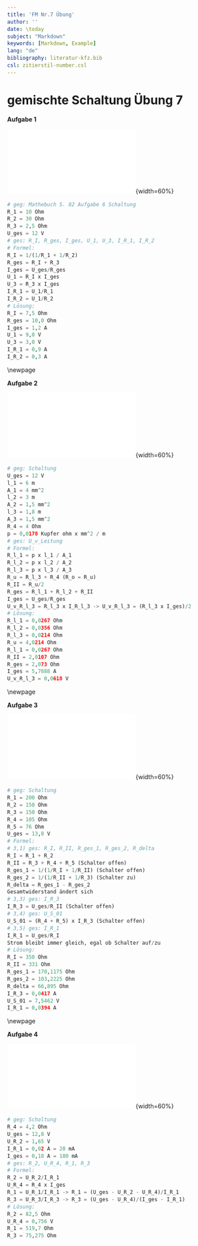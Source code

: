 ```yaml
---
title: 'FM Nr.7 Übung'
author: ''
date: \today
subject: "Markdown"
keywords: [Markdown, Example]
lang: "de"
bibliography: literatur-kfz.bib 
csl: zitierstil-number.csl
---
```

<!--# FM Nr. 7 Übungsaufgaben
    Exponentialschreibweise: \num{2,67e-03} => 2.67 x 10^-3
    Pfeil: \curvearrowright  oder \to
    Mathemodus: https://katex.org/docs/supported.html
    24-2-22
-->
# gemischte Schaltung Übung 7

**Aufgabe 1**

<!--25_FM_Nr7_gemischte_Schaltung_A1 vgl, abb,-->
![FM Nr7 gemischte Schaltung A1](images/Skizze/25_FM_Nr7_gemischte_Schaltung_A1.pdf){width=60%}

```python
# geg: Mathebuch S. 82 Aufgabe 6 Schaltung
R_1 = 10 Ohm
R_2 = 30 Ohm
R_3 = 2,5 Ohm
U_ges = 12 V
# ges: R_I, R_ges, I_ges, U_1, U_3, I_R_1, I_R_2
# Formel:
R_I = 1/(1/R_1 + 1/R_2)
R_ges = R_I + R_3
I_ges = U_ges/R_ges
U_1 = R_I x I_ges
U_3 = R_3 x I_ges
I_R_1 = U_1/R_1
I_R_2 = U_1/R_2
# Lösung:
R_I = 7,5 Ohm
R_ges = 10,0 Ohm
I_ges = 1,2 A
U_1 = 9,0 V
U_3 = 3,0 V
I_R_1 = 0,9 A
I_R_2 = 0,3 A
```

\newpage

**Aufgabe 2**

<!--25_FM_Nr7_gemischte_Schaltung_A2 vgl, abb,-->
![FM Nr7 gemischte Schaltung A2](images/Skizze/25_FM_Nr7_gemischte_Schaltung_A2.pdf){width=60%}

```python
# geg: Schaltung
U_ges = 12 V
l_1 = 6 m
A_1 = 4 mm^2
l_2 = 3 m
A_2 = 1,5 mm^2
l_3 = 1,8 m
A_3 = 1,5 mm^2
R_4 = 4 Ohm
p = 0,0178 Kupfer ohm x mm^2 / m 
# ges: U_v_Leitung
# Formel:
R_l_1 = p x l_1 / A_1
R_l_2 = p x l_2 / A_2
R_l_3 = p x l_3 / A_3
R_u = R_l_3 + R_4 (R_o = R_u)
R_II = R_u/2
R_ges = R_l_1 + R_l_2 + R_II
I_ges = U_ges/R_ges
U_v_R_l_3 = R_l_3 x I_R_l_3 -> U_v_R_l_3 = (R_l_3 x I_ges)/2
# Lösung:
R_l_1 = 0,0267 Ohm
R_l_2 = 0,0356 Ohm
R_l_3 = 0,0214 Ohm
R_u = 4,0214 Ohm
R_l_1 = 0,0267 Ohm
R_II = 2,0107 Ohm
R_ges = 2,073 Ohm
I_ges = 5,7888 A
U_v_R_l_3 = 0,0618 V
```

\newpage

**Aufgabe 3**


<!--25_FM_Nr7_gemischte_Schaltung_A3 vgl, abb,-->
![FM Nr7 gemischte Schaltung A3](images/Skizze/25_FM_Nr7_gemischte_Schaltung_A3.pdf){width=60%}

```python
# geg: Schaltung
R_1 = 200 Ohm
R_2 = 150 Ohm
R_3 = 150 Ohm
R_4 = 105 Ohm
R_5 = 76 Ohm
U_ges = 13,8 V
# Formel:
# 3,1) ges: R_I, R_II, R_ges_1, R_ges_2, R_delta
R_I = R_1 + R_2
R_II = R_3 + R_4 + R_5 (Schalter offen)
R_ges_1 = 1/(1/R_I + 1/R_II) (Schalter offen)
R_ges_2 = 1/(1/R_II + 1/R_3) (Schalter zu)
R_delta = R_ges_1 - R_ges_2
Gesamtwiderstand ändert sich
# 3,3) ges: I_R_3
I_R_3 = U_ges/R_II (Schalter offen)
# 3,4) ges: U_S_01
U_S_01 = (R_4 + R_5) x I_R_3 (Schalter offen)
# 3,5) ges: I_R_1
I_R_1 = U_ges/R_I
Strom bleibt immer gleich, egal ob Schalter auf/zu
# Lösung:
R_I = 350 Ohm
R_II = 331 Ohm
R_ges_1 = 170,1175 Ohm
R_ges_2 = 103,2225 Ohm
R_delta = 66,895 Ohm
I_R_3 = 0,0417 A
U_S_01 = 7,5462 V
I_R_1 = 0,0394 A
```

\newpage

**Aufgabe 4**

<!--25_FM_Nr7_gemischte_Schaltung_A4 vgl, abb,-->
![FM Nr7 gemischte Schaltung A4](images/Skizze/25_FM_Nr7_gemischte_Schaltung_A4.pdf){width=60%}

```python
# geg: Schaltung
R_4 = 4,2 Ohm
U_ges = 12,8 V
U_R_2 = 1,65 V
I_R_1 = 0,02 A = 20 mA
I_ges = 0,18 A = 180 mA
# ges: R_2, U_R_4, R_1, R_3
# Formel:
R_2 = U_R_2/I_R_1
U_R_4 = R_4 x I_ges
R_1 = U_R_1/I_R_1 -> R_1 = (U_ges - U_R_2 - U_R_4)/I_R_1
R_3 = U_R_3/I_R_3 -> R_3 = (U_ges - U_R_4)/(I_ges - I_R_1)
# Lösung:
R_2 = 82,5 Ohm
U_R_4 = 0,756 V
R_1 = 519,7 Ohm
R_3 = 75,275 Ohm
```